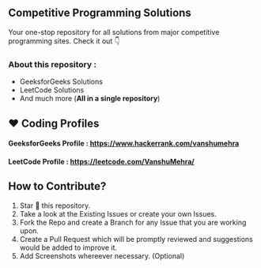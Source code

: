  ## Competitive Programming Solutions

Your one-stop repository for all solutions from major competitive programming sites. Check it out :point_down:

### **About this repository :**

* GeeksforGeeks Solutions
* LeetCode Solutions
* And much more (__All in a single repository__)


## ❤️ Coding Profiles

#### **GeeksforGeeks Profile** : https://www.hackerrank.com/vanshumehra 
#### **LeetCode Profile** : https://leetcode.com/VanshuMehra/


## How to Contribute?
1. Star 🌟 this repository. 
2. Take a look at the Existing Issues or create your own Issues.
3. Fork the Repo and create a Branch for any Issue that you are working upon.
4. Create a Pull Request which will be promptly reviewed and suggestions would be added to improve it.
5. Add Screenshots whereever necessary. (Optional)
